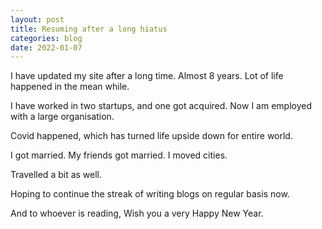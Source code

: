 ```yaml
---
layout: post
title: Resuming after a long hiatus
categories: blog
date: 2022-01-07
---
```


I have updated my site after a long time. Almost 8 years.
Lot of life happened in the mean while.

I have worked in two startups, and one got acquired.
Now I am employed with a large organisation.

Covid happened, which has turned life upside down for entire world.

I got married. My friends got married.
I moved cities.

Travelled a bit as well.

Hoping to continue the streak of writing blogs on regular basis now.

And to whoever is reading, Wish you a very Happy New Year.
